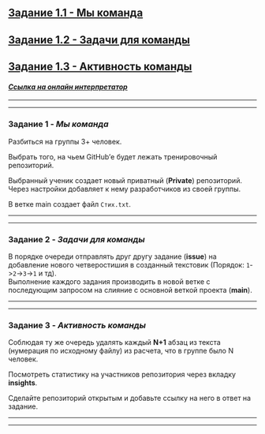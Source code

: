 ## [Задание 1.1 - Мы команда](#task_1)
## [Задание 1.2 - Задачи для команды](#task_2)
## [Задание 1.3 - Активность команды](#task_3)

#### [_Ссылка на онлайн интерпретатор_](https://www.online-python.com/)
_________________________________________
_________________________________________

### Задание 1 - _Мы команда_ <a name="task_1"></a>
Разбиться на группы 3+ человек. 

Выбрать того, на чьем GitHub’е будет лежать тренировочный репозиторий.  

Выбранный ученик создает новый приватный (**Private**) репозиторий. 
Через настройки добавляет к нему разработчиков из своей группы. 

В ветке main создает файл `Стих.txt`.
________________________________________
_________________________________________

### Задание 2 - _Задачи для команды_ <a name="task_2"></a>
В порядке очереди отправлять друг другу задание (**issue**) на добавление нового четверостишия 
в созданный текстовик (Порядок: `1`->`2`->`3`->`1` и тд).  
Выполнение каждого задания производить в новой ветке с последующим запросом на слияние 
с основной веткой проекта (**main**).

________________________________________
_________________________________________

### Задание 3 - _Активность команды_ <a name="task_3"></a>
Соблюдая ту же очередь удалять каждый **N+1** абзац из текста (нумерация по исходному файлу) из расчета, 
что в группе было N человек.

Посмотреть статистику на участников репозитория через вкладку **insights**.

Сделайте репозиторий открытым и добавьте ссылку на него в ответ на задание.
________________________________________
_________________________________________